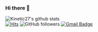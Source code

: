 ### Hi there 👋

<div align=left>
	
  </div>
  
 ![Kinetic27's github stats](https://github-readme-stats.vercel.app/api?username=sohyeon98720&show_icons=true&hide=prs) <br>
[![Hits](https://hits.seeyoufarm.com/api/count/incr/badge.svg?url=https%3A%2F%2Fgithub.com%2Fsohyeon98720&count_bg=%232D81CA&title_bg=%23555555&icon=&icon_color=%23E7E7E7&title=hits&edge_flat=false)](https://hits.seeyoufarm.com)
![GitHub followers](https://img.shields.io/github/followers/sohyeon98720?style=flat)
 [![Gmail Badge](https://img.shields.io/badge/Gmail-d14836?style=round-square&logo=Gmail&logoColor=white&link=mailto:rlathgus9872@gmail.com)](mailto:rlathgus9872@gmail.com)
<!--
**sohyeon98720/sohyeon98720** is a ✨ _special_ ✨ repository because its `README.md` (this file) appears on your GitHub profile.

Here are some ideas to get you started:

- 🔭 I’m currently working on ...
- 🌱 I’m currently learning ...
- 👯 I’m looking to collaborate on ...
- 🤔 I’m looking for help with ...
- 💬 Ask me about ...
- 📫 How to reach me: ...
- 😄 Pronouns: ...
- ⚡ Fun fact: ...
-->
